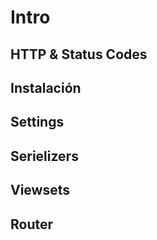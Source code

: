 # Intro

## HTTP & Status Codes

## Instalación

## Settings

## Serielizers

## Viewsets

## Router


